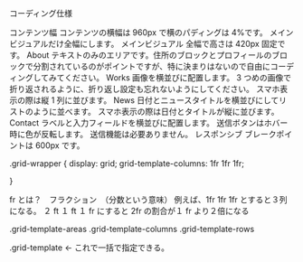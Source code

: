 コーディング仕様

コンテンツ幅
コンテンツの横幅は 960px で横のパディングは 4%です。
メインビジュアルだけ全幅にします。
メインビジュアル
全幅で高さは 420px 固定です。
About
テキストのみのエリアです。住所のブロックとプロフィールのブロックで分割されているのがポイントですが、特に決まりはないので自由にコーディングしてみてください。
Works
画像を横並びに配置します。
3 つめの画像で折り返されるように、折り返し設定も忘れないようにしてください。
スマホ表示の際は縦 1 列に並びます。
News
日付とニュースタイトルを横並びにしてリストのように並べます。
スマホ表示の際は日付とタイトルが縦に並びます。
Contact
ラベルと入力フィールドを横並びに配置します。
送信ボタンはホバー時に色が反転します。
送信機能は必要ありません。
レスポンシブ
ブレークポイントは 600px です。

<!-- グリッドレイアウトが弱かった。 -->

.grid-wrapper {
display: grid;
grid-template-columns: 1fr 1fr 1fr;

}

fr とは？　フラクション　（分数という意味）
例えば、1fr 1fr 1fr とすると３列になる。
２ ft １ ft １ fr にすると 2fr の割合が１ fr より２倍になる

.grid-template-areas
.grid-template-columns
.grid-template-rows

.grid-template ← これで一括で指定できる。
